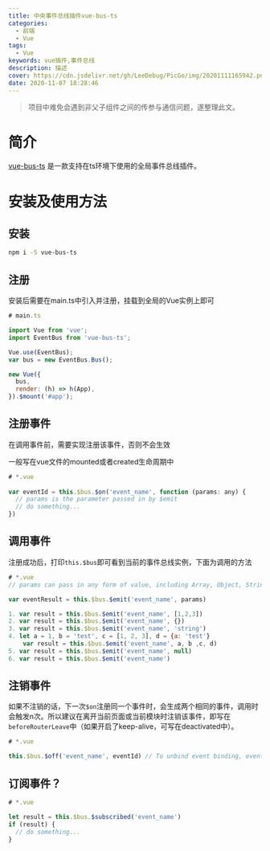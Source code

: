```yaml
---
title: 中央事件总线插件vue-bus-ts
categories:
  - 前端
  - Vue
tags:
  - Vue
keywords: vue插件,事件总线
description: 描述
cover: https://cdn.jsdelivr.net/gh/LeeDebug/PicGo/img/20201111165942.png
date: 2020-11-07 18:28:46
---
```


> 项目中难免会遇到非父子组件之间的传参与通信问题，遂整理此文。

# 简介
[vue-bus-ts](https://github.com/wowill/vue-event-bus) 是一款支持在ts环境下使用的全局事件总线插件。

# 安装及使用方法

## 安装

```zsh
npm i -S vue-bus-ts
```

## 注册

安装后需要在main.ts中引入并注册，挂载到全局的Vue实例上即可

```js
# main.ts

import Vue from 'vue';
import EventBus from 'vue-bus-ts';

Vue.use(EventBus);
var bus = new EventBus.Bus();

new Vue({
  bus,
  render: (h) => h(App),
}).$mount('#app');
```

## 注册事件

在调用事件前，需要实现注册该事件，否则不会生效

一般写在vue文件的mounted或者created生命周期中

```js
# *.vue
  
var eventId = this.$bus.$on('event_name', function (params: any) {
  // params is the parameter passed in by $emit
  // do something...
})
```

## 调用事件

注册成功后，打印`this.$bus`即可看到当前的事件总线实例，下面为调用的方法

```js
# *.vue
// params can pass in any form of value, including Array, Object, String, Number, null, undefined or even array expansion items.or example, 

var eventResult = this.$bus.$emit('event_name', params)

1. var result = this.$bus.$emit('event_name', [1,2,3])
2. var result = this.$bus.$emit('event_name', {})
3. var result = this.$bus.$emit('event_name', 'string')
4. let a = 1, b = 'test', c = [1, 2, 3], d = {a: 'test'}
    var result = this.$bus.$emit('event_name', a, b ,c, d)
5. var result = this.$bus.$emit('event_name', null)
6. var result = this.$bus.$emit('event_name')
```

## 注销事件

如果不注销的话，下一次`$on`注册同一个事件时，会生成两个相同的事件，调用时会触发n次。所以建议在离开当前页面或当前模块时注销该事件，即写在`beforeRouterLeave`中（如果开启了keep-alive，可写在deactivated中）。

```js
# *.vue

this.$bus.$off('event_name', eventId) // To unbind event binding, eventId is the return value of this.$bus.$on 
```

## 订阅事件？

```js
# *.vue

let result = this.$bus.$subscribed('event_name')
if (result) {
  // do something...
}
```